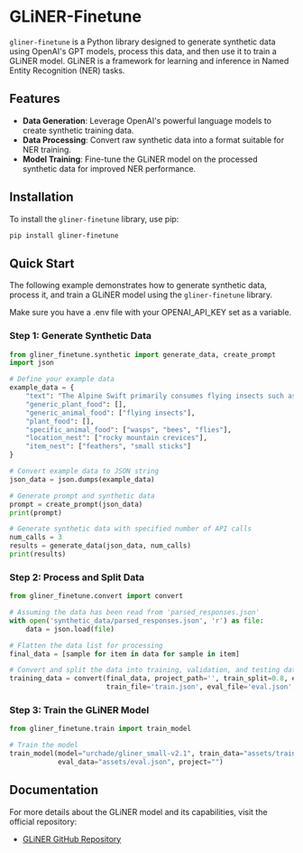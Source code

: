 # GLiNER-Finetune

`gliner-finetune` is a Python library designed to generate synthetic data using OpenAI's GPT models, process this data, and then use it to train a GLiNER model. GLiNER is a framework for learning and inference in Named Entity Recognition (NER) tasks.

## Features

- **Data Generation**: Leverage OpenAI's powerful language models to create synthetic training data.
- **Data Processing**: Convert raw synthetic data into a format suitable for NER training.
- **Model Training**: Fine-tune the GLiNER model on the processed synthetic data for improved NER performance.

## Installation

To install the `gliner-finetune` library, use pip:

```bash
pip install gliner-finetune
```

## Quick Start

The following example demonstrates how to generate synthetic data, process it, and train a GLiNER model using the `gliner-finetune` library.

Make sure you have a .env file with your OPENAI_API_KEY set as a variable.

### Step 1: Generate Synthetic Data

```python
from gliner_finetune.synthetic import generate_data, create_prompt
import json

# Define your example data
example_data = {
    "text": "The Alpine Swift primarily consumes flying insects such as wasps, bees, and flies. It captures its prey mid-air while swiftly flying through the alpine skies. It nests in high, rocky mountain crevices where it uses feathers and small sticks to construct a simple yet secure nesting environment.",
    "generic_plant_food": [],
    "generic_animal_food": ["flying insects"],
    "plant_food": [],
    "specific_animal_food": ["wasps", "bees", "flies"],
    "location_nest": ["rocky mountain crevices"],
    "item_nest": ["feathers", "small sticks"]
}

# Convert example data to JSON string
json_data = json.dumps(example_data)

# Generate prompt and synthetic data
prompt = create_prompt(json_data)
print(prompt)

# Generate synthetic data with specified number of API calls
num_calls = 3
results = generate_data(json_data, num_calls)
print(results)
```

### Step 2: Process and Split Data

```python
from gliner_finetune.convert import convert

# Assuming the data has been read from 'parsed_responses.json'
with open('synthetic_data/parsed_responses.json', 'r') as file:
    data = json.load(file)

# Flatten the data list for processing
final_data = [sample for item in data for sample in item]

# Convert and split the data into training, validation, and testing datasets
training_data = convert(final_data, project_path='', train_split=0.8, eval_split=0.2, test_split=0.0,
                        train_file='train.json', eval_file='eval.json', test_file='test.json', overwrite=True)
```

### Step 3: Train the GLiNER Model

```python
from gliner_finetune.train import train_model

# Train the model
train_model(model="urchade/gliner_small-v2.1", train_data="assets/train.json", 
            eval_data="assets/eval.json", project="")
```

## Documentation

For more details about the GLiNER model and its capabilities, visit the official repository:

- [GLiNER GitHub Repository](https://github.com/urchade/GLiNER)